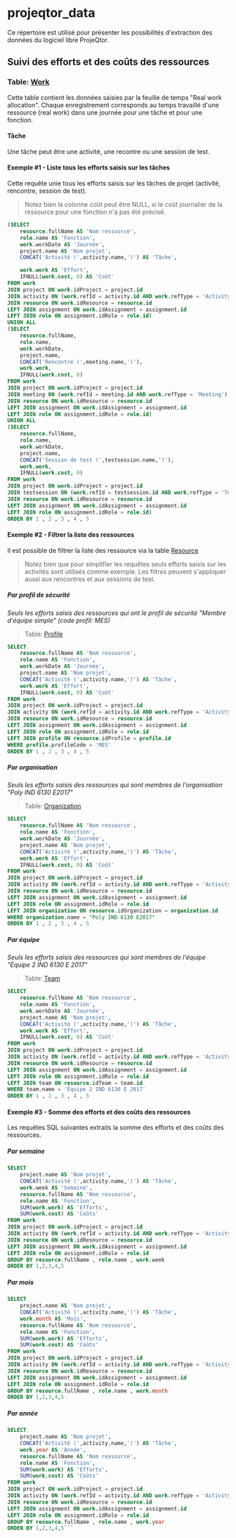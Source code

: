 # projeqtor_data

Ce répertoire est utilisé pour présenter les possibilités d'extraction des données du logiciel libre ProjeQtor.

## Suivi des efforts et des coûts des ressources

### Table: [Work](/tables/table_work.md)

Cette table contient les données saisies par la feuille de temps "Real work allocation". Chaque enregistrement corresponds au temps travaillé d'une ressource (real work) dans une journée pour une tâche et pour une fonction.

#### Tâche

Une tâche peut être une activité, une recontre ou une session de test.

#### Exemple #1 - Liste tous les efforts saisis sur les tâches

Cette requête unie tous les efforts saisis sur les tâches de projet (activité, rencontre, session de test).

> Notez bien la colonne coût peut être NULL, si le coût journalier de la ressource pour une fonction n'a pas été précisé.

```sql
(SELECT 
    resource.fullName AS 'Nom ressource',
    role.name AS 'Fonction',    
    work.workDate AS 'Journée',    
    project.name AS 'Nom projet',
    CONCAT('Activité (',activity.name,')') AS 'Tâche',

    work.work AS 'Effort',
    IFNULL(work.cost, 0) AS 'Coût'
FROM work
JOIN project ON work.idProject = project.id
JOIN activity ON (work.refId = activity.id AND work.refType = 'Activity')
JOIN resource ON work.idResource = resource.id
LEFT JOIN assignment ON work.idAssignment = assignment.id
LEFT JOIN role ON assignment.idRole = role.id)
UNION ALL
(SELECT 
    resource.fullName,
    role.name,    
    work.workDate,    
    project.name,
    CONCAT('Rencontre (',meeting.name,')'),
    work.work,
    IFNULL(work.cost, 0)
FROM work
JOIN project ON work.idProject = project.id
JOIN meeting ON (work.refId = meeting.id AND work.refType = 'Meeting')
JOIN resource ON work.idResource = resource.id
LEFT JOIN assignment ON work.idAssignment = assignment.id
LEFT JOIN role ON assignment.idRole = role.id)
UNION ALL
(SELECT 
    resource.fullName,
    role.name,    
    work.workDate,    
    project.name,
    CONCAT('Session de test (',testsession.name,')'),
    work.work,
    IFNULL(work.cost, 0)
FROM work
JOIN project ON work.idProject = project.id
JOIN testsession ON (work.refId = testsession.id AND work.refType = 'TestSession')
JOIN resource ON work.idResource = resource.id
LEFT JOIN assignment ON work.idAssignment = assignment.id
LEFT JOIN role ON assignment.idRole = role.id)
ORDER BY 1 , 2 , 3 , 4 , 5
```

#### Exemple #2 - Filtrer la liste des ressources

Il est possible de filtrer la liste des ressource via la table [Resource](/tables/table_resource.md)

> Notez bien que pour simplifier les requêtes seuls efforts saisis sur les activités sont utilisés comme exemple. Les filtres peuvent s'appliquer aussi aux rencontres et aux sessions de test.

##### Par profil de sécurité

_Seuls les efforts saisis des ressources qui ont le profil de sécurité "Membre d'équipe simple" (code profil: MES)_

> Table: [Profile](/tables/table_profile.md)

```sql
SELECT 
    resource.fullName AS 'Nom ressource',
    role.name AS 'Fonction',
    work.workDate AS 'Journée',    
    project.name AS 'Nom projet',
    CONCAT('Activité (',activity.name,')') AS 'Tâche',    
    work.work AS 'Effort',
    IFNULL(work.cost, 0) AS 'Coût'
FROM work
JOIN project ON work.idProject = project.id
JOIN activity ON (work.refId = activity.id AND work.refType = 'Activity')
JOIN resource ON work.idResource = resource.id
LEFT JOIN assignment ON work.idAssignment = assignment.id
LEFT JOIN role ON assignment.idRole = role.id
LEFT JOIN profile ON resource.idProfile = profile.id
WHERE profile.profileCode = 'MES'
ORDER BY 1 , 2 , 3 , 4 , 5
```
##### Par organisation

_Seuls les efforts saisis des ressources qui sont membres de l'organisation "Poly IND 6130 E2017"_

> Table: [Organization](/tables/table_organization.md)


```sql
SELECT 
    resource.fullName AS 'Nom ressource',
    role.name AS 'Fonction',
    work.workDate AS 'Journée',    
    project.name AS 'Nom projet',
    CONCAT('Activité (',activity.name,')') AS 'Tâche',    
    work.work AS 'Effort',
    IFNULL(work.cost, 0) AS 'Coût'
FROM work
JOIN project ON work.idProject = project.id
JOIN activity ON (work.refId = activity.id AND work.refType = 'Activity')
JOIN resource ON work.idResource = resource.id
LEFT JOIN assignment ON work.idAssignment = assignment.id
LEFT JOIN role ON assignment.idRole = role.id
LEFT JOIN organization ON resource.idOrganization = organization.id
WHERE organization.name = "Poly IND 6130 E2017"
ORDER BY 1 , 2 , 3 , 4 , 5
```

##### Par équipe

_Seuls les efforts saisis des ressources qui sont membres de l'équipe "Équipe 2 IND 6130 E 2017"_

> Table: [Team](/tables/table_team.md)

```sql
SELECT 
    resource.fullName AS 'Nom ressource',
    role.name AS 'Fonction',
    work.workDate AS 'Journée',    
    project.name AS 'Nom projet',
    CONCAT('Activité (',activity.name,')') AS 'Tâche',    
    work.work AS 'Effort',
    IFNULL(work.cost, 0) AS 'Coût'
FROM work
JOIN project ON work.idProject = project.id
JOIN activity ON (work.refId = activity.id AND work.refType = 'Activity')
JOIN resource ON work.idResource = resource.id
LEFT JOIN assignment ON work.idAssignment = assignment.id
LEFT JOIN role ON assignment.idRole = role.id
LEFT JOIN team ON resource.idTeam = team.id
WHERE team.name = 'Équipe 2 IND 6130 E 2017'
ORDER BY 1 , 2 , 3 , 4 , 5
```


#### Exemple #3 - Somme des efforts et des coûts des ressources 

Les requêtes SQL suivantes extraits la somme des efforts et des coûts des ressources.

##### Par semaine

```sql
SELECT 
    project.name AS 'Nom projet',
    CONCAT('Activité (',activity.name,')') AS 'Tâche',
    work.week AS 'Semaine',
    resource.fullName AS 'Nom ressource',
    role.name AS 'Fonction',
    SUM(work.work) AS 'Efforts',
    SUM(work.cost) AS 'Coûts'
FROM work
JOIN project ON work.idProject = project.id
JOIN activity ON (work.refId = activity.id AND work.refType = 'Activity')
JOIN resource ON work.idResource = resource.id
LEFT JOIN assignment ON work.idAssignment = assignment.id
LEFT JOIN role ON assignment.idRole = role.id
GROUP BY resource.fullName , role.name , work.week
ORDER BY 1,2,3,4,5
```

##### Par mois

```sql
SELECT 
    project.name AS 'Nom projet',
    CONCAT('Activité (',activity.name,')') AS 'Tâche',
    work.month AS 'Mois',
    resource.fullName AS 'Nom ressource',
    role.name AS 'Fonction',
    SUM(work.work) AS 'Efforts',
    SUM(work.cost) AS 'Coûts'
FROM work
JOIN project ON work.idProject = project.id
JOIN activity ON (work.refId = activity.id AND work.refType = 'Activity')
JOIN resource ON work.idResource = resource.id
LEFT JOIN assignment ON work.idAssignment = assignment.id
LEFT JOIN role ON assignment.idRole = role.id
GROUP BY resource.fullName , role.name , work.month
ORDER BY 1,2,3,4,5
```

##### Par année

```sql
SELECT 
    project.name AS 'Nom projet',
    CONCAT('Activité (',activity.name,')') AS 'Tâche',
    work.year AS 'Année',
    resource.fullName AS 'Nom ressource',
    role.name AS 'Fonction',
    SUM(work.work) AS 'Efforts',
    SUM(work.cost) AS 'Coûts'
FROM work
JOIN project ON work.idProject = project.id
JOIN activity ON (work.refId = activity.id AND work.refType = 'Activity')
JOIN resource ON work.idResource = resource.id
LEFT JOIN assignment ON work.idAssignment = assignment.id
LEFT JOIN role ON assignment.idRole = role.id
GROUP BY resource.fullName , role.name , work.year
ORDER BY 1,2,3,4,5```

